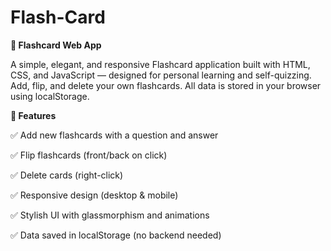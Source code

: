 # Flash-Card


**📘 Flashcard Web App**

A simple, elegant, and responsive Flashcard application built with HTML, CSS, and JavaScript — 
designed for personal learning and self-quizzing. Add, flip, and delete your own flashcards. 
All data is stored in your browser using localStorage.



**🚀 Features**

✅ Add new flashcards with a question and answer

✅ Flip flashcards (front/back on click)

✅ Delete cards (right-click)

✅ Responsive design (desktop & mobile)

✅ Stylish UI with glassmorphism and animations

✅ Data saved in localStorage (no backend needed)
